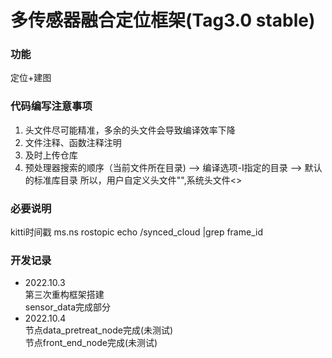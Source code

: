 # 多传感器融合定位框架(Tag3.0 stable)

### 功能
定位+建图





### 代码编写注意事项
1. 头文件尽可能精准，多余的头文件会导致编译效率下降
2. 文件注释、函数注释注明
3. 及时上传仓库
4. 预处理器搜索的顺序（当前文件所在目录) --> 编译选项-I指定的目录 --> 默认的标准库目录
所以，用户自定义头文件"",系统头文件<>

### 必要说明
kitti时间戳 ms.ns
rostopic echo /synced_cloud |grep frame_id



### 开发记录
+ 2022.10.3  
第三次重构框架搭建  
sensor_data完成部分
+ 2022.10.4    
节点data_pretreat_node完成(未测试)  
节点front_end_node完成(未测试)